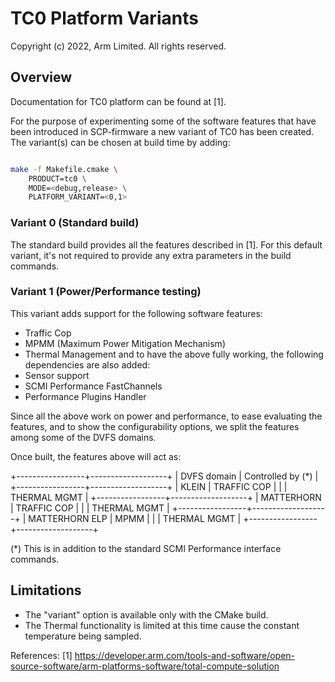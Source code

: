 # TC0 Platform Variants

Copyright (c) 2022, Arm Limited. All rights reserved.


## Overview

Documentation for TC0 platform can be found at [1].

For the purpose of experimenting some of the software features that have been
introduced in SCP-firmware a new variant of TC0 has been created.
The variant(s) can be chosen at build time by adding:

```sh

make -f Makefile.cmake \
    PRODUCT=tc0 \
    MODE=<debug,release> \
    PLATFORM_VARIANT=<0,1>

```


### Variant 0 (Standard build)

The standard build provides all the features described in [1].
For this default variant, it's not required to provide any extra parameters in
the build commands.


### Variant 1 (Power/Performance testing)

This variant adds support for the following software features:
- Traffic Cop
- MPMM (Maximum Power Mitigation Mechanism)
- Thermal Management
and to have the above fully working, the following dependencies are also added:
- Sensor support
- SCMI Performance FastChannels
- Performance Plugins Handler

Since all the above work on power and performance, to ease evaluating the
features, and to show the configurability options, we split the features among
some of the DVFS domains.

Once built, the features above will act as:

+-----------------+-------------------+
| DVFS domain     | Controlled by (*) |
+-----------------+-------------------+
| KLEIN           | TRAFFIC COP       |
|                 | THERMAL MGMT      |
+-----------------+-------------------+
| MATTERHORN      | TRAFFIC COP       |
|                 | THERMAL MGMT      |
+-----------------+-------------------+
| MATTERHORN ELP  | MPMM              |
|                 | THERMAL MGMT      |
+-----------------+-------------------+

(*) This is in addition to the standard SCMI Performance interface commands.


## Limitations

- The "variant" option is available only with the CMake build.
- The Thermal functionality is limited at this time cause the constant
  temperature being sampled.

References:
[1] https://developer.arm.com/tools-and-software/open-source-software/arm-platforms-software/total-compute-solution
